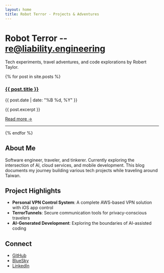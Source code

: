 ```yaml
---
layout: home
title: Robot Terror - Projects & Adventures
---
```


# Robot Terror -- re@liability.engineering
Tech experiments, travel adventures, and code explorations by Robert Taylor.

{% for post in site.posts %}
  <div class="post-entry">
    <h3><a href="{{ post.url | relative_url }}">{{ post.title }}</a></h3>
    <span class="post-date">{{ post.date | date: "%B %d, %Y" }}</span>
    <p>{{ post.excerpt }}</p>
    <a href="{{ post.url | relative_url }}" class="read-more">Read more →</a>
  </div>
  <hr>
{% endfor %}

## About Me

Software engineer, traveler, and tinkerer. Currently exploring the intersection of AI, cloud services, and mobile development. This blog documents my journey building various tech projects while traveling around Taiwan.

## Project Highlights

- **Personal VPN Control System**: A complete AWS-based VPN solution with iOS app control
- **TerrorTunnels**: Secure communication tools for privacy-conscious travelers
- **AI-Generated Development**: Exploring the boundaries of AI-assisted coding

## Connect

- [GitHub](https://github.com/rjamestaylor)
- [BlueSky](https://bsky.app/profile/robotterror.com)
- [LinkedIn](https://linkedin.com/in/rjamestaylor)
